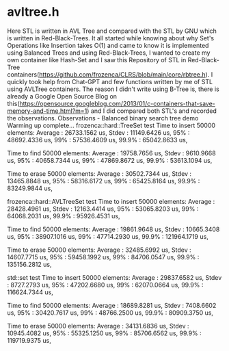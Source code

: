 # avltree.h
Here STL is written in AVL Tree and compared with the STL by GNU which is written in Red-Black-Trees.
It all started while knowing about why Set's Operations like Insertion takes O(1) and came to know it is implemented using Balanced Trees and using Red-Black-Trees, I wanted to create my own container like Hash-Set and I saw this Repository of STL in Red-Black-Tree containers(https://github.com/frozenca/CLRS/blob/main/core/rbtree.h). I quickly took help from Chat-GPT and few functions written by me of STL using AVLTree containers. The reason I didn't write using B-Tree is, there is already a Google Open Source Blog on this(https://opensource.googleblog.com/2013/01/c-containers-that-save-memory-and-time.html?m=1) and I did compared both STL's and recorded the observations.
Observations -
Balanced binary search tree demo
Warming up complete...
frozenca::hard::TreeSet<int> test
Time to insert  50000 elements:
Average : 26733.1562 us,
Stdev   : 11149.6426 us,
95%     : 48692.4336 us,
99%     : 57536.4609 us,
99.9%   : 65042.8633 us,

Time to find  50000 elements:
Average : 19758.7656 us,
Stdev   :  9610.9668 us,
95%     : 40658.7344 us,
99%     : 47869.8672 us,
99.9%   : 53613.1094 us,

Time to erase  50000 elements:
Average : 30502.7344 us,
Stdev   : 13465.8848 us,
95%     : 58316.6172 us,
99%     : 65425.8164 us,
99.9%   : 83249.9844 us,

frozenca::hard::AVLTreeSet<int> test
Time to insert  50000 elements:
Average : 28428.4961 us,
Stdev   : 12163.4414 us,
95%     : 53065.8203 us,
99%     : 64068.2031 us,
99.9%   : 95926.4531 us,

Time to find  50000 elements:
Average : 19861.9648 us,
Stdev   : 10665.3408 us,
95%     : 38907.1016 us,
99%     : 47714.2930 us,
99.9%   : 121964.1719 us,

Time to erase  50000 elements:
Average : 32485.6992 us,
Stdev   : 14607.7715 us,
95%     : 59458.1992 us,
99%     : 84706.0547 us,
99.9%   : 135156.2812 us,

std::set<int> test
Time to insert  50000 elements:
Average : 29837.6582 us,
Stdev   :  8727.2793 us,
95%     : 47202.6680 us,
99%     : 62070.0664 us,
99.9%   : 116624.7344 us,

Time to find  50000 elements:
Average : 18689.8281 us,
Stdev   :  7408.6602 us,
95%     : 30420.7617 us,
99%     : 48766.2500 us,
99.9%   : 80909.3750 us,

Time to erase  50000 elements:
Average : 34131.6836 us,
Stdev   : 10945.4082 us,
95%     : 55325.1250 us,
99%     : 85706.6562 us,
99.9%   : 119719.9375 us,
